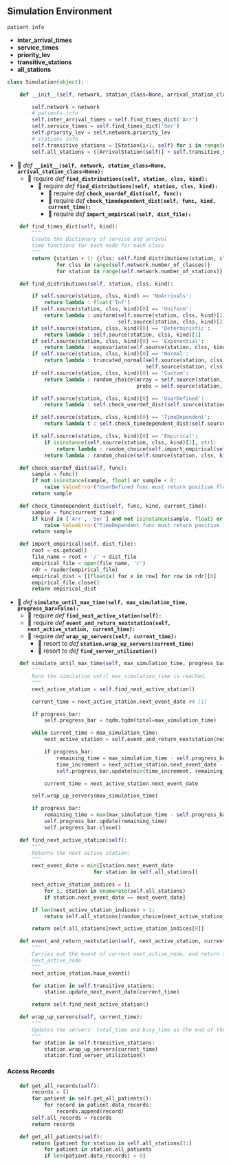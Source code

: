 ## Simulation Environment
`patient info`
- **inter_arrival_times**
- **service_times**
- **priority_lev**
- **transitive_stations**
- **all_stations**

```python
class Simulation(object):

    def __init__(self, network, station_class=None, arrival_station_class=None):

        self.network = network
        # patients info
        self.inter_arrival_times = self.find_times_dict('Arr')
        self.service_times = self.find_times_dict('Ser')
        self.priority_lev = self.network.priority_lev
        # stations info
        self.transitive_stations = [Station(i+1, self) for i in range(network.number_of_stations)] 
        self.all_stations = ([ArrivalStation(self)] + self.transitive_stations + [ExitStation()]) 
```
- 👑 *def* **`__init__(self, network, station_class=None, arrival_station_class=None):`**
    - 🍃 require *def* **`find_distributions(self, station, clss, kind):`**
        - 🍃 require *def* **`find_distributions(self, station, clss, kind):`**
            - 🍃 require *def* **`check_userdef_dist(self, func):`**
            - 🍃 require *def* **`check_timedependent_dist(self, func, kind, current_time):`**
            - 🍃 require *def* **`import_empirical(self, dist_file):`**
```python
    def find_times_dict(self, kind):
        """
        Create the dictionary of service and arrival
        time functions for each node for each class
        """
        return {station + 1: {clss: self.find_distributions(station, clss, kind) 
                for clss in range(self.network.number_of_classes)}
                for station in range(self.network.number_of_stations)}

    def find_distributions(self, station, clss, kind):

        if self.source(station, clss, kind) == 'NoArrivals':
            return lambda : float('Inf')
        if self.source(station, clss, kind)[0] == 'Uniform':
            return lambda : uniform(self.source(station, clss, kind)[1], 
                                    self.source(station, clss, kind)[2])
        if self.source(station, clss, kind)[0] == 'Deterministic':
            return lambda : self.source(station, clss, kind)[1]
        if self.source(station, clss, kind)[0] == 'Exponential':
            return lambda : expovariate(self.source(station, clss, kind)[1])
        if self.source(station, clss, kind)[0] == 'Normal':
            return lambda : truncated_normal(self.source(station, clss, kind)[1], 
                                             self.source(station, clss, kind)[2])
        if self.source(station, clss, kind)[0] == 'Custom':
            return lambda : random_choice(array = self.source(station, clss, kind)[1], 
                                          probs = self.source(station, clss, kind)[2])

        if self.source(station, clss, kind)[0] == 'UserDefined':
            return lambda : self.check_userdef_dist(self.source(station, clss, kind)[1])

        if self.source(station, clss, kind)[0] == 'TimeDependent':
            return lambda t : self.check_timedependent_dist(self.source(station, clss, kind)[1], kind, t)

        if self.source(station, clss, kind)[0] == 'Empirical':
            if isinstance(self.source(station, clss, kind)[1], str):
                return lambda : random_choice(self.import_empirical(self.source(station, clss, kind)[1]))
            return lambda : random_choice(self.source(station, clss, kind)[1])
```
```python
    def check_userdef_dist(self, func):
        sample = func()
        if not isinstance(sample, float) or sample < 0:
            raise ValueError("UserDefined func must return positive float.")
        return sample

    def check_timedependent_dist(self, func, kind, current_time):
        sample = func(current_time)
        if kind in ['Arr', 'Ser'] and not isinstance(sample, float) or sample < 0:
            raise ValueError("TimeDependent func must return positive float.")
        return sample

    def import_empirical(self, dist_file):
        root = os.getcwd()
        file_name = root + '/' + dist_file
        empirical_file = open(file_name, 'r')
        rdr = reader(empirical_file)
        empirical_dist = [[float(x) for x in row] for row in rdr][0]
        empirical_file.close()
        return empirical_dist
```
- 👑 *def* **`simulate_until_max_time(self, max_simulation_time, progress_bar=False):`**
    - 🍃 require *def* **`find_next_active_station(self):`**
    - 🍃 require *def* **`event_and_return_nextstation(self, next_active_station, current_time):`**
    - 🍃 require *def* **`wrap_up_servers(self, current_time):`**
        - 🍃 resort to *def* **`station.wrap_up_servers(current_time)`**
        - 🍃 resort to *def* **`find_server_utilization()`**
 
```python
    def simulate_until_max_time(self, max_simulation_time, progress_bar=False):
        """
        Runs the simulation until max_simulation_time is reached.
        """
        next_active_station = self.find_next_active_station()

        current_time = next_active_station.next_event_date ## [1]

        if progress_bar:
            self.progress_bar = tqdm.tqdm(total=max_simulation_time)

        while current_time < max_simulation_time:
            next_active_station = self.event_and_return_nextstation(next_active_station, current_time) ## [2]

            if progress_bar:
                remaining_time = max_simulation_time - self.progress_bar.n
                time_increment = next_active_station.next_event_date - current_time
                self.progress_bar.update(min(time_increment, remaining_time))

            current_time = next_active_station.next_event_date

        self.wrap_up_servers(max_simulation_time)

        if progress_bar:
            remaining_time = max(max_simulation_time - self.progress_bar.n, 0)
            self.progress_bar.update(remaining_time)
            self.progress_bar.close()
```
```python
    def find_next_active_station(self):
        """
        Returns the next active station:
        """
        next_event_date = min([station.next_event_date 
                            for station in self.all_stations])

        next_active_station_indices = [i 
            for i, station in enumerate(self.all_stations) 
            if station.next_event_date == next_event_date]

        if len(next_active_station_indices) > 1:
            return self.all_stations[random_choice(next_active_station_indices)]

        return self.all_stations[next_active_station_indices[0]]
```
```python
    def event_and_return_nextstation(self, next_active_station, current_time):
        """
        Carries out the event of current next_active_node, and return the next
        next_active_node
        """
        next_active_station.have_event()

        for station in self.transitive_stations:
            station.update_next_event_date(current_time)

        return self.find_next_active_station()
```
```python
    def wrap_up_servers(self, current_time):
        """
        Updates the servers' total_time and busy_time as the end of the simulation run. Finds the overall server utilization for each sattion.
        """
        for station in self.transitive_stations:
            station.wrap_up_servers(current_time)
            station.find_server_utilization()
```

#### Access Records

```python
    def get_all_records(self):
        records = []
        for patient in self.get_all_patients():
            for record in patient.data_records:
                records.append(record)
        self.all_records = records
        return records

    def get_all_patients(self):
        return [patient for station in self.all_stations[1:] 
            for patient in station.all_patients 
            if len(patient.data_records) > 0]
```